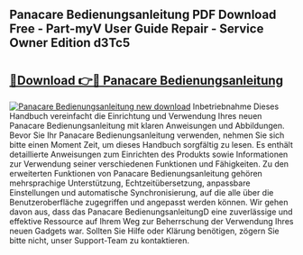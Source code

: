 ## Panacare Bedienungsanleitung PDF Download Free - Part-myV User Guide Repair - Service Owner Edition d3Tc5

# <h2><a href="http://df001m4.blite.top/?on=Panacare+Bedienungsanleitung">🔗Download 👉🔴 Panacare Bedienungsanleitung</a></h2>

[![Panacare Bedienungsanleitung new download](https://i.imgur.com/lujVjoI.png)](http://df001m4.blite.top/?on=Panacare+Bedienungsanleitung)
Inbetriebnahme Dieses Handbuch vereinfacht die Einrichtung und Verwendung Ihres neuen Panacare Bedienungsanleitung mit klaren Anweisungen und Abbildungen. Bevor Sie Ihr Panacare Bedienungsanleitung verwenden, nehmen Sie sich bitte einen Moment Zeit, um dieses Handbuch sorgfältig zu lesen. Es enthält detaillierte Anweisungen zum Einrichten des Produkts sowie Informationen zur Verwendung seiner verschiedenen Funktionen und Fähigkeiten. Zu den erweiterten Funktionen von Panacare Bedienungsanleitung gehören mehrsprachige Unterstützung, Echtzeitübersetzung, anpassbare Einstellungen und automatische Synchronisierung, auf die alle über die Benutzeroberfläche zugegriffen und angepasst werden können. Wir gehen davon aus, dass das Panacare BedienungsanleitungD eine zuverlässige und effektive Ressource auf Ihrem Weg zur Beherrschung der Verwendung Ihres neuen Gadgets war. Sollten Sie Hilfe oder Klärung benötigen, zögern Sie bitte nicht, unser Support-Team zu kontaktieren.
